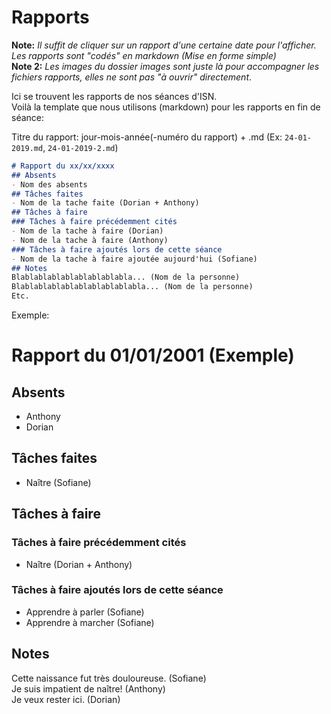 # Rapports
**Note:** *Il suffit de cliquer sur un rapport d'une certaine date pour l'afficher.  
Les rapports sont "codés" en markdown (Mise en forme simple)*  
**Note 2:** *Les images du dossier images sont juste là pour accompagner les fichiers rapports, elles ne sont pas "à ouvrir" directement*.

Ici se trouvent les rapports de nos séances d'ISN.  
Voilà la template que nous utilisons (markdown) pour les rapports en fin de séance:  

Titre du rapport: jour-mois-année(-numéro du rapport) + .md (Ex: `24-01-2019.md`, `24-01-2019-2.md`)
```markdown
# Rapport du xx/xx/xxxx
## Absents
- Nom des absents
## Tâches faites
- Nom de la tache faite (Dorian + Anthony)
## Tâches à faire
### Tâches à faire précédemment cités
- Nom de la tache à faire (Dorian)
- Nom de la tache à faire (Anthony)
### Tâches à faire ajoutés lors de cette séance
- Nom de la tache à faire ajoutée aujourd'hui (Sofiane)
## Notes
Blablablablablablablablabla... (Nom de la personne)
Blablablablablablablablablabla... (Nom de la personne)
Etc.
```

Exemple:

# Rapport du 01/01/2001 (Exemple)
## Absents
- Anthony
- Dorian
## Tâches faites
- Naître (Sofiane)
## Tâches à faire
### Tâches à faire précédemment cités
- Naître (Dorian + Anthony)
### Tâches à faire ajoutés lors de cette séance
- Apprendre à parler (Sofiane)
- Apprendre à marcher (Sofiane)
## Notes
Cette naissance fut très douloureuse. (Sofiane)  
Je suis impatient de naître! (Anthony)  
Je veux rester ici. (Dorian)
